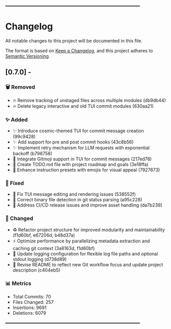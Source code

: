 ━━━━━━━━━━━━━━━━━━━━━━━━━━━━━━━━━━━━━━━━━━━━━━━━━━
# Changelog

All notable changes to this project will be documented in this file.

The format is based on [Keep a Changelog](https://keepachangelog.com/en/1.0.0/),
and this project adheres to [Semantic Versioning](https://semver.org/spec/v2.0.0.html).

## [0.7.0] - 

### 🗑️ Removed

- 🔥 Remove tracking of unstaged files across multiple modules (db9db44)
- 🔥 Delete legacy interactive and old TUI commit modules (630aa21)

### ✨ Added

- ✨ Introduce cosmic-themed TUI for commit message creation (99c9428)
- ✨ Add support for pre and post commit hooks (43c8b56)
- ✨ Implement retry mechanism for LLM requests with exponential backoff (b798758)
- 🚀 Integrate Gitmoji support in TUI for commit messages (217ed78)
- 📝 Create TODO.md file with project roadmap and goals (3e18ffa)
- 🎨 Enhance instruction presets with emojis for visual appeal (7927873)

### 🐛 Fixed

- 🐛 Fix TUI message editing and rendering issues (538552f)
- 🐛 Correct binary file detection in git status parsing (a95c228)
- 🐛 Address CI/CD release issues and improve asset handling (da7b239)

### 🔄 Changed

- ♻️ Refactor project structure for improved modularity and maintainability (f1d60bf, e67206d, b48d37a)
- ⚡️ Optimize performance by parallelizing metadata extraction and caching git context (3a8163d, f1d60bf)
- 🔧 Update logging configuration for flexible log file paths and optional stdout logging (d738d89)
- 📝 Revise README to reflect new Git workflow focus and update project description (c404eb5)

### 📊 Metrics

- Total Commits: 70
- Files Changed: 257
- Insertions: 9691
- Deletions: 6079

━━━━━━━━━━━━━━━━━━━━━━━━━━━━━━━━━━━━━━━━━━━━━━━━━━
